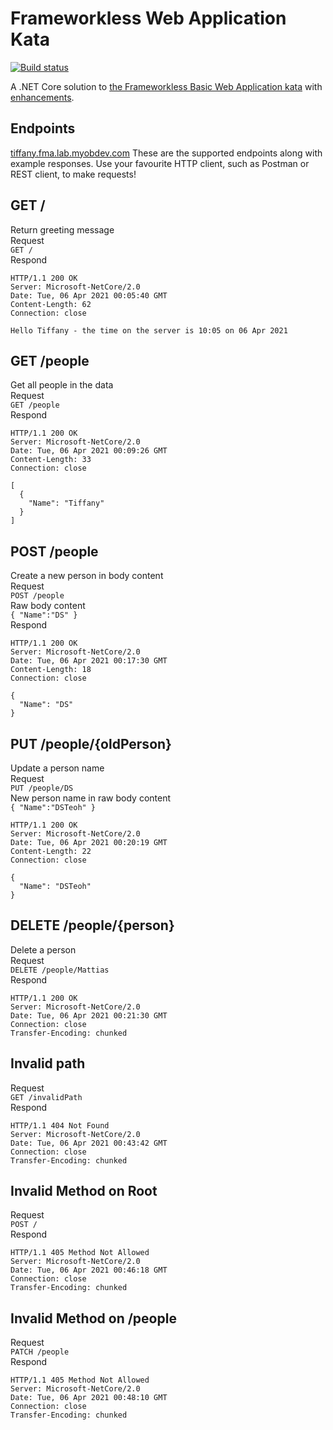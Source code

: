 # Frameworkless Web Application Kata
[![Build status](https://badge.buildkite.com/b0a10dcf62e33205414b931216c9b6914b59fe3e2d867155ab.svg)](https://buildkite.com/myob/tiffany-frameworkless-web-app-api)

A .NET Core solution to [the Frameworkless Basic Web Application kata](https://github.com/MYOB-Technology/General_Developer/blob/main/katas/kata-frameworkless-basic-web-application/kata-frameworkless-basic-web-application.md) with [enhancements](https://github.com/MYOB-Technology/General_Developer/blob/main/katas/kata-frameworkless-basic-web-application/kata-frameworkless-basic-web-application-enhancements.md).

## Endpoints
[tiffany.fma.lab.myobdev.com](tiffany.fma.lab.myobdev.com)
These are the supported endpoints along with example responses. Use your favourite HTTP client, such as Postman or REST client, to make requests!

## GET / 
Return greeting message   
Request   
``GET /``  
Respond  
~~~
HTTP/1.1 200 OK
Server: Microsoft-NetCore/2.0
Date: Tue, 06 Apr 2021 00:05:40 GMT
Content-Length: 62
Connection: close

Hello Tiffany - the time on the server is 10:05 on 06 Apr 2021
~~~

## GET /people
Get all people in the data   
Request  
``GET /people``  
Respond  
~~~
HTTP/1.1 200 OK
Server: Microsoft-NetCore/2.0
Date: Tue, 06 Apr 2021 00:09:26 GMT
Content-Length: 33
Connection: close

[
  {
    "Name": "Tiffany"
  }
]
~~~

## POST /people
Create a new person in body content    
Request  
``POST /people``  
Raw body content  
``
{
    "Name":"DS"
}  
``  
Respond  
~~~
HTTP/1.1 200 OK
Server: Microsoft-NetCore/2.0
Date: Tue, 06 Apr 2021 00:17:30 GMT
Content-Length: 18
Connection: close

{
  "Name": "DS"
}
~~~

## PUT /people/{oldPerson}
Update a person name     
Request  
``PUT /people/DS``  
New person name in raw body content   
``
{
    "Name":"DSTeoh"
}
``
~~~
HTTP/1.1 200 OK
Server: Microsoft-NetCore/2.0
Date: Tue, 06 Apr 2021 00:20:19 GMT
Content-Length: 22
Connection: close

{
  "Name": "DSTeoh"
}
~~~

## DELETE /people/{person}
Delete a person    
Request    
``DELETE /people/Mattias``   
Respond   
~~~
HTTP/1.1 200 OK
Server: Microsoft-NetCore/2.0
Date: Tue, 06 Apr 2021 00:21:30 GMT
Connection: close
Transfer-Encoding: chunked
~~~

## Invalid path 
Request  
``GET /invalidPath``  
Respond  
~~~
HTTP/1.1 404 Not Found
Server: Microsoft-NetCore/2.0
Date: Tue, 06 Apr 2021 00:43:42 GMT
Connection: close
Transfer-Encoding: chunked
~~~  

## Invalid Method on Root
Request  
``POST /``  
Respond  
~~~
HTTP/1.1 405 Method Not Allowed
Server: Microsoft-NetCore/2.0
Date: Tue, 06 Apr 2021 00:46:18 GMT
Connection: close
Transfer-Encoding: chunked
~~~  

## Invalid Method on /people
Request  
``PATCH /people``  
Respond  
~~~
HTTP/1.1 405 Method Not Allowed
Server: Microsoft-NetCore/2.0
Date: Tue, 06 Apr 2021 00:48:10 GMT
Connection: close
Transfer-Encoding: chunked
~~~

